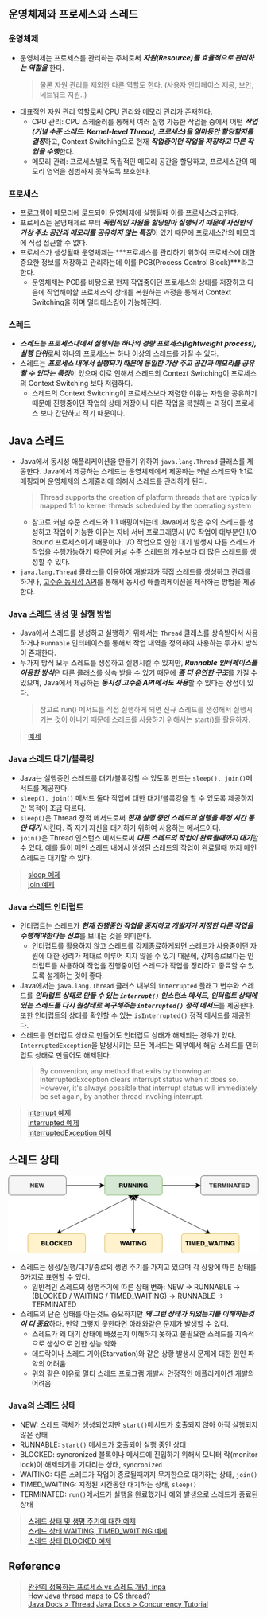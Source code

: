 ## 운영체제와 프로세스와 스레드

### 운영체제
- 운영체제는 프로세스를 관리하는 주체로써 ***자원(Resource)를 효율적으로 관리하는 역할을*** 한다.
  > 물론 자원 관리를 제외한 다른 역할도 한다. (사용자 인터페이스 제공, 보안, 네트워크 지원..)
- 대표적인 자원 관리 역할로써 CPU 관리와 메모리 관리가 존재한다.
  - CPU 관리: CPU 스케줄러를 통해서 여러 실행 가능한 작업들 중에서 어떤 ***작업(커널 수준 스레드: Kernel-level Thread, 프로세스)을 얼마동안 할당할지를 결정***하고, Context Switching으로 현재 ***작업중이던 작업을 저장하고 다른 작업을 수행***한다.
  - 메모리 관리: 프로세스별로 독립적인 메모리 공간을 할당하고, 프로세스간의 메모리 영역을 침범하지 못하도록 보호한다.

### 프로세스
- 프로그램이 메모리에 로드되어 운영체제에 실행될때 이를 프로세스라고한다.
- 프로세스는 운영체제로 부터 ***독립적인 자원을 할당받아 실행되기 때문에 자신만의 가상 주소 공간과 메모리를 공유하지 않는 특징***이 있기 때문에 프로세스간의 메모리에 직접 접근할 수 없다.
- 프로세스가 생성될때 운영체제는 ***프로세스를 관리하기 위하여 프로세스에 대한 중요한 정보를 저장하고 관리하는데 이를 PCB(Process Control Block)***라고 한다.
  - 운영체제는 PCB를 바탕으로 현재 작업중이던 프로세스의 상태를 저장하고 다음에 작업해야할 프로세스의 상태를 복원하는 과정을 통해서 Context Switching을 하며 멀티태스킹이 가능해진다.

### 스레드
- ***스레드는 프로세스내에서 실행되는 하나의 경량 프로세스(lightweight process), 실행 단위***로써 하나의 프로세스는 하나 이상의 스레드를 가질 수 있다.
- 스레드는 ***프로세스 내에서 실행되기 때문에 동일한 가상 주고 공간과 메모리를 공유할 수 있다는 특징***이 있으며 이로 인해서 스레드의 Context Switching이 프로세스의 Context Switching 보다 저렴하다.
  - 스레드의 Context Switching이 프로세스보다 저렴한 이유는 자원을 공유하기 때문에 진행중이던 작업의 상태 저장이나 다른 작업을 복원하는 과정이 프로세스 보다 간단하고 적기 때문이다.


## Java 스레드
- Java에서 동시성 애플리케이션을 만들기 위하여 `java.lang.Thread` 클래스를 제공한다. Java에서 제공하는 스레드는 운영체제에서 제공하는 커널 스레드와 1:1로 매핑되며 운영체제의 스케쥴러에 의해서 스레드를 관리하게 된다.
    > Thread supports the creation of platform threads that are typically mapped 1:1 to kernel threads scheduled by the operating system
    - 참고로 커널 수준 스레드와 1:1 매핑이되는데 Java에서 많은 수의 스레드를 생성하고 작업이 가능한 이유는 자바 서버 프로그래밍시 I/O 작업이 대부분인 I/O Bound 프로세스이기 때문이다. I/O 작업으로 인한 대기 발생시 다른 스레드가 작업을 수행가능하기 때문에 커널 수준 스레드의 개수보다 더 많은 스레드를 생성할 수 있다. 
- `java.lang.Thread` 클래스를 이용하여 개발자가 직접 스레드를 생성하고 관리를 하거나, [고수준 동시성 API](https://docs.oracle.com/javase/tutorial/essential/concurrency/highlevel.html)를 통해서 동시성 애플리케이션을 제작하는 방법을 제공한다.

### Java 스레드 생성 및 실행 방법
- Java에서 스레드를 생성하고 실행하기 위해서는 `Thread` 클래스를 상속받아서 사용하거나 `Runnable` 인터페이스를 통해서 작업 내역을 정의하여 사용하는 두가지 방식이 존재한다.
- 두가지 방식 모두 스레드를 생성하고 실행시킬 수 있지만, ***Runnable 인터페이스를 이용한 방식***은 다른 클래스를 상속 받을 수 있기 때문에 ***좀 더 유연한 구조***를 가질 수 있으며, Java에서 제공하는 ***동시성 고수준 API에서도 사용***할 수 있다는 장점이 있다.
    > 참고로 run() 메서드를 직접 실행하게 되면 신규 스레드를 생성해서 실행시키는 것이 아니기 때문에 스레드를 사용하기 위해서는 start()를 활용하자.

> [예제](./ThreadStartMain1.java)

### Java 스레드 대기/블록킹
- Java는 실행중인 스레드를 대기/블록킹할 수 있도록 만드는 `sleep(), join()`메서드를 제공한다.
- `sleep(), join()` 메서드 둘다 작업에 대한 대기/블록킹을 할 수 있도록 제공하지만 목적이 조금 다르다.
- `sleep()`은 Thread 정적 메서드로써 ***현재 실행 중인 스레드의 실행을 특정 시간 동안 대기*** 시킨다. 즉 자기 자신을 대기하기 위하여 사용하는 메서드이다.
- `join()`은 Thread 인스턴스 메서드로써 ***다른 스레드의 작업이 완료될때까지 대기***할 수 있다. 예를 들어 메인 스레드 내에서 생성된 스레드의 작업이 완료될때 까지 메인 스레드는 대기할 수 있다.

> [sleep 예제](./ThreadSleepMain1.java) <br/>
> [join 예제](./ThreadSleepMain1.java) <br/>


### Java 스레드 인터럽트
- 인터럽트는 스레드가 ***현재 진행중인 작업을 중지하고 개발자가 지정한 다른 작업을 수행해야한다는 신호***를 보내는 것을 의미한다.
  - 인터럽트를 활용하지 않고 스레드를 강제종료하게되면 스레드가 사용중이던 자원에 대한 정리가 제대로 이루어 지지 않을 수 있기 때문에, 강제종료보다는 인터럽트를 사용하여 작업을 진행중이던 스레드가 작업을 정리하고 종료할 수 있도록 설계하는 것이 좋다.
- Java에서는 `java.lang.Thread` 클래스 내부의 `interrupted` 플래그 변수와 스레드를 ***인터럽트 상태로 만들 수 있는 `interrupt()` 인스턴스 메서드, 인터럽트 상태에 있는 스레드를 다시 원상태로 복구해주는 `interrupted()` 정적 메서드***를 제공한다. 또한 인터럽트의 상태를 확인할 수 있는 `isInterrupted()` 정적 메서드를 제공한다.
- 스레드를 인터럽트 상태로 만들어도 인터럽트 상태가 해제되는 경우가 있다. `InterruptedException`을 발생시키는 모든 메서드는 외부에서 해당 스레드를 인터럽트 상태로 만들어도 해제된다. 
    > By convention, any method that exits by throwing an InterruptedException clears interrupt status when it does so. However, it's always possible that interrupt status will immediately be set again, by another thread invoking interrupt.

> [interrupt 예제](./ThreadInterruptMain1.java) <br/>
> [interrupted 예제](./ThreadInterruptMain2.java) <br/>
> [InterruptedException 예제](./ThreadInterruptMain3.java) <br/>

## 스레드 상태
![](./thread_state.png)
- 스레드는 생성/실행/대기/종료의 생명 주기를 가지고 있으며 각 상황에 따른 상태를 6가지로 표현할 수 있다.
  - 일반적인 스레드의 생명주기에 따른 상태 변화: NEW -> RUNNABLE -> (BLOCKED / WAITING / TIMED_WAITING) -> RUNNABLE -> TERMINATED
- 스레드의 단순 상태를 아는것도 중요하지만 ***왜 그런 상태가 되었는지를 이해하는것이 더 중요***하다. 만약 그렇지 못한다면 아래와같은 문제가 발생할 수 있다.
  - 스레드가 왜 대기 상태에 빠졌는지 이해하지 못하고 불필요한 스레드를 지속적으로 생성으로 인한 성능 악화
  - 데드락이나 스레드 기아(Starvation)와 같은 상황 발생시 문제에 대한 원인 파악의 어려움
  - 위와 같은 이유로 멀티 스레드 프로그램 개발시 안정적인 애플리케이션 개발의 어려움

### Java의 스레드 상태
- NEW: 스레드 객체가 생성되었지만 `start()`메서드가 호출되지 않아 아직 실행되지 않은 상태
- RUNNABLE: `start()` 메서드가 호출되어 실행 중인 상태
- BLOCKED: syncronized 블록이나 메서드에 진입하기 위해서 모니터 락(monitor lock)이 해제되기를 기다리는 상태, `syncronized`
- WAITING: 다른 스레드가 작업이 종료될때까지 무기한으로 대기하는 상태, `join()`
- TIMED_WAITING: 지정된 시간동안 대기하는 상태, `sleep()`
- TERMINATED: `run()`메서드가 실행을 완료했거나 예외 발생으로 스레드가 종료된 상태

> [스레드 상태 및 생명 주기에 대한 예제](./ThreadState1.java) <br/>
> [스레드 상태 WAITING, TIMED_WAITING 예제](./ThreadState1.java) <br/>
> [스레드 상태 BLOCKED 예제](./ThreadState1.java) <br/>



## Reference
> [완전희 정복하는 프로세스 vs 스레드 개념, inpa](https://inpa.tistory.com/entry/%F0%9F%91%A9%E2%80%8D%F0%9F%92%BB-%ED%94%84%EB%A1%9C%EC%84%B8%EC%8A%A4-%E2%9A%94%EF%B8%8F-%EC%93%B0%EB%A0%88%EB%93%9C-%EC%B0%A8%EC%9D%B4) <br/>
> [How Java thread maps to OS thread?](https://medium.com/@unmeshvjoshi/how-java-thread-maps-to-os-thread-e280a9fb2e06)<br/>
> [Java Docs > Thread](https://docs.oracle.com/en/java/javase/21/docs/api/java.base/java/lang/Thread.html)
> [Java Docs > Concurrency Tutorial](https://docs.oracle.com/javase/tutorial/essential/concurrency/threads.html)